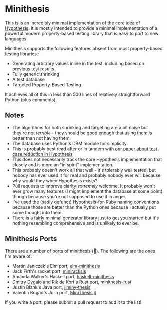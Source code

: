 # Minithesis

This is is an incredibly minimal implementation of the core idea of [Hypothesis](https://github.com/HypothesisWorks/hypothesis).
It is mostly intended to provide a minimal implementation of a powerful modern property-based testing library
that is easy to port to new languages.

Minithesis supports the following features absent from most property-based testing libraries.:

* Generating arbitrary values inline in the test, including based on previous test results
* Fully generic shrinking
* A test database
* Targeted Property-Based Testing

It achieves all of this in less than 500 lines of relatively straightforward Python (plus comments).

## Notes

* The algorithms for both shrinking and targeting are a bit naive but they're not *terrible* - they should be good enough that using them is better than not having them.
* The database uses Python's DBM module for simplicity. 
* This is probably best read after or in tandem with [our paper about test-case reduction in Hypothesis](https://drmaciver.github.io/papers/reduction-via-generation-preview.pdf)
* This does not necessarily track the core Hypothesis implementation that closely and is more an "in spirit" implementation.
* This probably doesn't work all that well - it's tolerably well tested, but nobody has ever used it for real and probably nobody ever will because why would they when Hypothesis exists?
* Pull requests to improve clarity *extremely* welcome. It probably won't ever grow many features (I might implement the database at some point) though because you're not supposed to use it in anger.
* I've used the (sadly defunct) Hypothesis-for-Ruby naming conventions because those are better than the Python ones because I actually put some thought into them.
* There is a fairly minimal generator library just to get you started but it's nothing resembling comprehensive and is unlikely to ever be.


## Minithesis Ports

There are a number of ports of minithesis (:tada:). The following are the ones I'm aware of:

* Martin Janiczek's Elm port, [elm-minithesis](https://github.com/Janiczek/elm-minithesis)
* Jack Firth's racket port, [miniracksis](https://github.com/jackfirth/miniracksis/)
* Amanda Walker's Haskell port, [haskell-minithesis](https://github.com/AnOctopus/haskell-minithesis)
* Dmitry Dygalo and Rik de Kort's Rust port, [minithesis-rust](https://github.com/Rik-de-Kort/minithesis-rust)
* Justin Blank's Java port, [jiminy-thesis](https://github.com/hyperpape/jiminy-thesis)
* Valentin Bogad's Julia port, [MiniThesis.jl](https://github.com/Seelengrab/MiniThesis.jl)

If you write a port, please submit a pull request to add it to the list!
